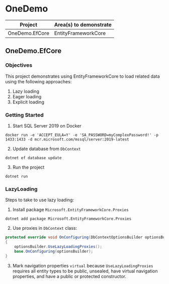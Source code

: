 # OneDemo

| Project        | Area(s) to demonstrate |
| -------------- | ---------------------- |
| OneDemo.EfCore | EntityFrameworkCore    |

## OneDemo.EfCore

### Objectives

This project demonstrates using EntityFrameworkCore to load related data using the following approaches:

1. Lazy loading
2. Eager loading
3. Explicit loading

### Getting Started

1. Start SQL Server 2019 on Docker

```
docker run -e 'ACCEPT_EULA=Y' -e 'SA_PASSWORD=myComplexPassword!' -p 1433:1433 -d mcr.microsoft.com/mssql/server:2019-latest
```

2. Update database from `DbContext`

```
dotnet ef database update
```

3. Run the project

```
dotnet run
```

### LazyLoading

Steps to take to use lazy loading:

1. Install package `Microsoft.EntityFrameworkCore.Proxies`

```
dotnet add package Microsoft.EntityFrameworkCore.Proxies
```

2. Use proxies in `DbContext` class:

```c#
protected override void OnConfiguring(DbContextOptionsBuilder optionsBuilder)
{
    optionsBuilder.UseLazyLoadingProxies();
	base.OnConfiguring(optionsBuilder);
}
```

3. Mark navigation properties `virtual` because `UseLazyLoadingProxies` requires all entity types to be public, unsealed, have virtual navigation properties, and have a public or protected constructor.

